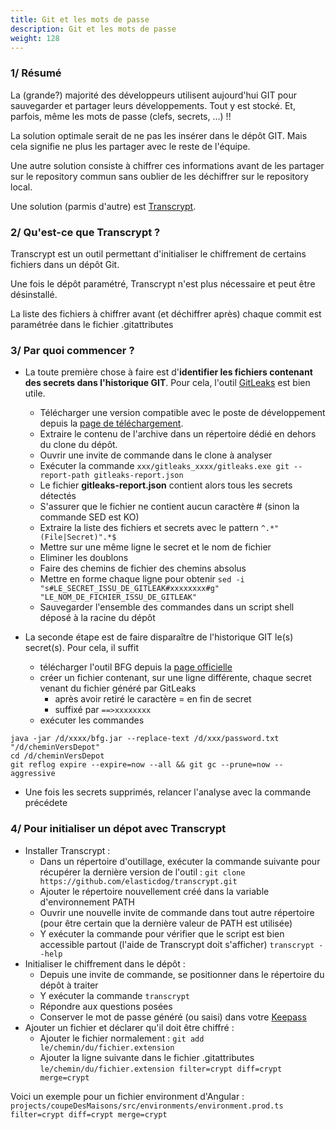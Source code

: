 ```yaml
---
title: Git et les mots de passe
description: Git et les mots de passe
weight: 128
---
```


### 1/ Résumé
La (grande?) majorité des développeurs utilisent aujourd'hui GIT pour sauvegarder et partager leurs développements.
Tout y est stocké. Et, parfois, même les mots de passe (clefs, secrets, ...) !!

La solution optimale serait de ne pas les insérer dans le dépôt GIT. Mais cela signifie ne plus les partager avec le reste de l'équipe.

Une autre solution consiste à chiffrer ces informations avant de les partager sur le repository commun sans oublier de les déchiffrer sur le repository local.

Une solution (parmis d'autre) est [Transcrypt](https://github.com/elasticdog/transcrypt).

### 2/ Qu'est-ce que Transcrypt ?

Transcrypt est un outil permettant d'initialiser le chiffrement de certains fichiers dans un dépôt Git.

Une fois le dépôt paramétré, Transcrypt n'est plus nécessaire et peut être désinstallé.

La liste des fichiers à chiffrer avant (et déchiffrer après) chaque commit est paramétrée dans le fichier .gitattributes

### 3/ Par quoi commencer ?

* La toute première chose à faire est d'**identifier les fichiers contenant des secrets dans l'historique GIT**. Pour cela, l'outil [GitLeaks](https://github.com/gitleaks/gitleaks?tab=readme-ov-file) est bien utile.
  * Télécharger une version compatible avec le poste de développement depuis la [page de téléchargement](https://github.com/gitleaks/gitleaks/releases).
  * Extraire le contenu de l'archive dans un répertoire dédié en dehors du clone du dépôt.
  * Ouvrir une invite de commande dans le clone à analyser
  * Exécuter la commande ```xxx/gitleaks_xxxx/gitleaks.exe git --report-path gitleaks-report.json```
  * Le fichier **gitleaks-report.json** contient alors tous les secrets détectés
  * S'assurer que le fichier ne contient aucun caractère # (sinon la commande SED est KO)
  * Extraire la liste des fichiers et secrets avec le pattern ```^.*"(File|Secret)".*$```
  * Mettre sur une même ligne le secret et le nom de fichier
  * Eliminer les doublons
  * Faire des chemins de fichier des chemins absolus
  * Mettre en forme chaque ligne pour obtenir ```sed -i "s#LE_SECRET_ISSU_DE_GITLEAK#xxxxxxxx#g" "LE_NOM_DE_FICHIER_ISSU_DE_GITLEAK"```
  * Sauvegarder l'ensemble des commandes dans un script shell déposé à la racine du dépôt
  
* La seconde étape est de faire disparaître de l'historique GIT le(s) secret(s). Pour cela, il suffit 
  * télécharger l'outil BFG depuis la [page officielle](https://rtyley.github.io/bfg-repo-cleaner/#usage)
  * créer un fichier contenant, sur une ligne différente, chaque secret venant du fichier généré par GitLeaks
    * après avoir retiré le caractère = en fin de secret
    * suffixé par ```==>xxxxxxxx```
  * exécuter les commandes
```
java -jar /d/xxxx/bfg.jar --replace-text /d/xxx/password.txt "/d/cheminVersDepot"
cd /d/cheminVersDepot
git reflog expire --expire=now --all && git gc --prune=now --aggressive
```

* Une fois les secrets supprimés, relancer l'analyse avec la commande précédete

### 4/ Pour initialiser un dépot avec Transcrypt
* Installer Transcrypt :
  * Dans un répertoire d'outillage, exécuter la commande suivante pour récupérer la dernière version de l'outil :
```git clone https://github.com/elasticdog/transcrypt.git``` 
  * Ajouter le répertoire nouvellement créé dans la variable d'environnement PATH
  * Ouvrir une nouvelle invite de commande dans tout autre répertoire (pour être certain que la dernière valeur de PATH est utilisée)
  * Y exécuter la commande pour vérifier que le script est bien accessible partout (l'aide de Transcrypt doit s'afficher)
```transcrypt --help``` 
* Initialiser le chiffrement dans le dépôt :
  * Depuis une invite de commande, se positionner dans le répertoire du dépôt à traiter
  * Y exécuter la commande
```transcrypt```
  * Répondre aux questions posées
  * Conserver le mot de passe généré (ou saisi) dans votre [Keepass](https://keepass.fr/)
* Ajouter un fichier et déclarer qu'il doit être chiffré :
  * Ajouter le fichier normalement :
```git add le/chemin/du/fichier.extension```
  * Ajouter la ligne suivante dans le fichier .gitattributes
 ```le/chemin/du/fichier.extension filter=crypt diff=crypt merge=crypt```

Voici un exemple pour un fichier environment d'Angular : 
```projects/coupeDesMaisons/src/environments/environment.prod.ts filter=crypt diff=crypt merge=crypt```


